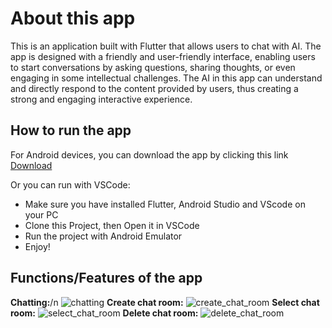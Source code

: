 # About this app
This is an application built with Flutter that allows users to chat with AI. The app is designed with a friendly and user-friendly interface, enabling users to start conversations by asking questions, sharing thoughts, or even engaging in some intellectual challenges. The AI in this app can understand and directly respond to the content provided by users, thus creating a strong and engaging interactive experience.

## How to run the app
For Android devices, you can download the app by clicking this link [Download](https://drive.google.com/file/d/1wAbTQEfICzQIRRD46Q8KZs8WAK_Asfd4/view?usp=drive_link)

Or you can run with VSCode:
- Make sure you have installed Flutter, Android Studio and VScode on your PC
- Clone this Project, then Open it in VSCode
- Run the project with Android Emulator
- Enjoy!

## Functions/Features of the app
**Chatting:**/n
![chatting](https://github.com/toannguyen230397/ChatBoxAI/assets/121475751/d9a553c8-c037-41b3-93aa-86456bb409ee)
**Create chat room:**
![create_chat_room](https://github.com/toannguyen230397/ChatBoxAI/assets/121475751/e12c787d-eb13-492c-b8dd-feffbaa40dd5)
**Select chat room:**
![select_chat_room](https://github.com/toannguyen230397/ChatBoxAI/assets/121475751/0d5e2cee-e5fe-48d5-8086-06672f833257)
**Delete chat room:**
![delete_chat_room](https://github.com/toannguyen230397/ChatBoxAI/assets/121475751/ef0e3d63-64cc-454e-8287-1bcd8aedcf5e)

